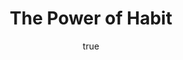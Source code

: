---
title: "The Power of Habit"
bookCover: "/assets/book-covers/the-power-of-habit.jpg"
slug: "the-power-of-habit"
bookAuthor: "Charles Duhigg"
rating: 10
done: false
tags: []
summary: false
detailedNotes: false
amazonLink: ""
author:
  name: Rico Trebeljahr
  picture: "/assets/blog/profile.jpeg"
---